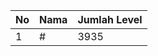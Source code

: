 | No | Nama            | Jumlah Level |
|----|-----------------|--------------|
| 1  | #    |    3935        |
